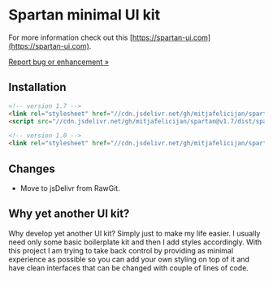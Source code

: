 # Spartan minimal UI kit

For more information check out this [https://spartan-ui.com](https://spartan-ui.com).

[Report bug or enhancement »](https://github.com/mitjafelicijan/spartan/issues/new)

## Installation

```html
<!-- version 1.7 -->
<link rel="stylesheet" href="//cdn.jsdelivr.net/gh/mitjafelicijan/spartan@v1.7/dist/spartan.min.css">
<script src="//cdn.jsdelivr.net/gh/mitjafelicijan/spartan@v1.7/dist/spartan.min.js" async></script>

<!-- version 1.0 -->
<link rel="stylesheet" href="//cdn.jsdelivr.net/gh/mitjafelicijan/spartan@v1.0/dist/spartan.min.css">
```

## Changes

- Move to jsDelivr from RawGit.

## Why yet another UI kit?

Why develop yet another UI kit? Simply just to make my life easier. I usually need only some basic boilerplate kit and then I add styles accordingly. With this project I am trying to take back control by providing as minimal experience as possible so you can add your own styling on top of it and have clean interfaces that can be changed with couple of lines of code.
